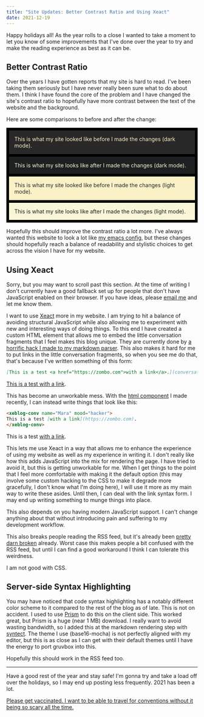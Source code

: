 ```yaml
---
title: "Site Updates: Better Contrast Ratio and Using Xeact"
date: 2021-12-19
---
```


Happy holidays all! As the year rolls to a close I wanted to take a moment to
let you know of some improvements that I've done over the year to try and make
the reading experience as best as it can be.

## Better Contrast Ratio

Over the years I have gotten reports that my site is hard to read. I've been
taking them seriously but I have never really been sure what to do about them. I
think I have found the core of the problem and I have changed the site's
contrast ratio to hopefully have more contrast between the text of the website
and the background.

Here are some comparisons to before and after the change:

<div style="background-color:#000000;padding:0.5em">
  <div style="background-color:#282828;color:#fbf1c7;padding:1em">
    This is what my site looked like before I made the changes (dark mode).
  </div>
  
  <div style="padding:0.25em"></div>

  <div style="background-color:#1d2021;color:#f9f5d7;padding:1em">
    This is what my site looks like after I made the changes (dark mode).
  </div>
  
  <div style="padding:0.25em"></div>

  <div style="color:#282828;background-color:#fbf1c7;padding:1em">
    This is what my site looked like before I made the changes (light mode).
  </div>
  
  <div style="padding:0.25em"></div>

  <div style="color:#1d2021;background-color:#f9f5d7;padding:1em">
    This is what my site looks like after I made the changes (light mode).
  </div>
</div>

Hopefully this should improve the contrast ratio a lot more. I've always wanted
this website to look a lot like [my emacs
config](https://cdn.xeiaso.net/file/christine-static/blog/Screenshot+from+2021-12-19+12-06-39.png),
but these changes should hopefully reach a balance of readability and stylistic
choices to get across the vision I have for my website.

## Using Xeact

<noscript>

Sorry, but you may want to scroll past this section. At the time of writing I
don't currently have a good fallback set up for people that don't have
JavaScript enabled on their browser. If you have ideas, please [email
me](mailto:me@christine.website) and let me know them.

</noscript>

I want to use [Xeact](https://xeiaso.net/blog/xeact-0.0.69-2021-11-18)
more in my website. I am trying to hit a balance of avoiding structural
JavaScript while also allowing me to experiment with new and interesting ways of
doing things. To this end I have created a custom HTML element that allows me to
embed the little conversation fragments that I feel makes this blog unique. They
are currently done by [a horrific hack I made to my markdown
parser](https://github.com/Xe/site/blob/540ae4a3a9735d3f55ebceb1d271e472cd7f950e/src/app/markdown.rs#L38-L65).
This also makes it hard for me to put links in the little conversation
fragments, so when you see me do that, that's because I've written something of
this form:

```markdown
[This is a test <a href="https://zombo.com">with a link</a>.](conversation://Mara/hacker)
```

[This is a test <a href="https://zombo.com">with a link</a>.](conversation://Mara/hacker)

This has become an unworkable mess. With the [html
component](https://github.com/Xe/site/blob/540ae4a3a9735d3f55ebceb1d271e472cd7f950e/static/js/conversation.js)
I made recently, I can instead write things that look like this:

```markdown
<xeblog-conv name="Mara" mood="hacker">
This is a test [with a link](https://zombo.com).
</xeblog-conv>
```

<xeblog-conv name="Mara" mood="hacker">

This is a test [with a link](https://zombo.com).

</xeblog-conv>

This lets me use Xeact in a way that allows me to enhance the experience of
using my website as well as my experience in writing it. I don't really like how
this adds JavaScript into the mix for rendering the page. I have tried to avoid
it, but this is getting unworkable for me. When I get things to the point that I
feel more comfortable with making it the default option (this may involve some
custom hacking to the CSS to make it degrade more gracefully, I don't know what
I'm doing here), I will use it more as my main way to write these asides. Until
then, I can deal with the link syntax form. I may end up writing something to
munge things into place.

This also depends on you having modern JavaScript support. I can't change
anything about that without introducing pain and suffering to my development
workflow.

<xeblog-conv name="Cadey" mood="coffee">

This also breaks people reading the RSS feed, but it's already been [pretty darn
broken](https://github.com/Xe/site/issues/388) already. Worst case this makes
people a bit confused with the RSS feed, but until I can find a good workaround
I think I can tolerate this weirdness.

I am not good with CSS.

</xeblog-conv>

## Server-side Syntax Highlighting

You may have noticed that code syntax highlighting has a notably different color
scheme to it compared to the rest of the blog as of late. This is not on
accident. I used to use [Prism](https://prismjs.com/) to do this on the client
side. This worked great, but Prism is a huge (near 1 MB) download. I really want
to avoid wasting bandwidth, so I added this at the markdown rendering step with
[syntect](https://docs.rs/syntect/latest/syntect/). The theme I use
(base16-mocha) is not perfectly aligned with my editor, but this is as close as
I can get with their default themes until I have the energy to port gruvbox into
this.

Hopefully this should work in the RSS feed too.

---

Have a good rest of the year and stay safe! I'm gonna try and take a load off
over the holidays, so I may end up posting less frequently. 2021 has been a lot.

[Please get vaccinated. I want to be able to travel for conventions without it
being so scary all the time.](conversation://Cadey/enby)
